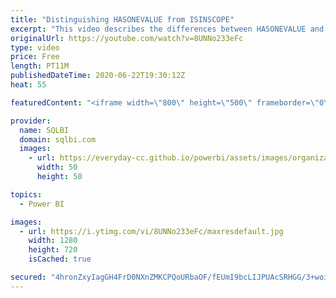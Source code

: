 ```yaml
---
title: "Distinguishing HASONEVALUE from ISINSCOPE"
excerpt: "This video describes the differences between HASONEVALUE and ISINSCOPE, which are two useful DAX functions to control the filters and the grouping that are active in a report. Article and download: https://sql.bi/662962?aff=yt"
originalUrl: https://youtube.com/watch?v=8UNNo233eFc
type: video
price: Free
length: PT11M
publishedDateTime: 2020-06-22T19:30:12Z
heat: 55

featuredContent: "<iframe width=\"800\" height=\"500\" frameborder=\"0\" src=\"https://www.youtube.com/embed/8UNNo233eFc\" allow=\"accelerometer; autoplay; encrypted-media; gyroscope; picture-in-picture\" allowfullscreen></iframe>"

provider:
  name: SQLBI
  domain: sqlbi.com
  images:
    - url: https://everyday-cc.github.io/powerbi/assets/images/organizations/sqlbi.com-50x50.jpg
      width: 50
      height: 50

topics:
  - Power BI

images:
  - url: https://i.ytimg.com/vi/8UNNo233eFc/maxresdefault.jpg
    width: 1280
    height: 720
    isCached: true

secured: "4hronZxyIagGH4FrD0NXnZMKCPQoURbaOF/fEUmI9bcLIJPUAcSRHGG/3+woi9w22Hbc66JvPZqrxa83+CbhcaAIPFdftgzCRUvEWV28fij815AjrNs1ZbAyN9TbYsYQqgp7B3K2FZDPRwO9f7xKfKLg5EzfW44CCLxXMNuCKcUEyO/CDzusEbHav4HhNh8IsbQF2ZwFCFH5/BDeqXvICgUxSS3dCE26urmX41+FgxRAR//wtThbqWHCQDmPgOyFzX8fexOYN18/lRSoBFNdc22PbEDR7+yrB8Af5Q+J1FcGSHg5TWpn6TCk1keNyW6r7Jb8zIAMETYxB7pbCEil99LY1OyUb098oCKstNiNf30F/hMAlbvw7CbZwPJ0SUqkg1ZFNXaSLO/kbgt1/UwDSqfysiovRD+ev7gKzqtOxcA=;oHXLSn0HKARj1xFHhQFZug=="
---
```


